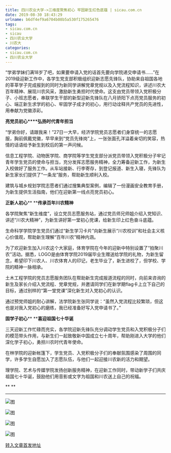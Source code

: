 ```yaml
---
title: 四川农业大学->三维度聚焦初心 牢固新生红色底蕴 | sicau.com.cn
date: 2019-08-30 18:43:29
urlname: b6df4ef9a6704b08b5a530f175265476
tags: 
- sicau.com.cn
- sicau
- 四川农业大学
- 川农大
categories:
- sicau.com.cn
- 四川农业大学
---
```



“学弟学妹们满18岁了吧，如果要申请入党的话首先要向学院递交申请书……”在2019级迎新工作中，各学生党支部积极组织迎新志愿先锋队，协助来自祖国各地的莘莘学子完成报到的同时为新同学讲解党章党规以及入党流程知识，讲述川农大百年精神、展现川农风采，激励新生勇担时代使命。这支由党员带领入党积极分子、小班志愿者，串联学生干部的新型迎新先锋队在八月骄阳下点亮党员服务的初心、端正新生求学的初心、牢固学子成才的初心，用行动诠释共产党员的先进性，用奉献为党徽添彩。

**亮党员初心****弘扬时代青年担当**

“学弟你好，请跟我来！”27日一大早，经济学院党员志愿者们身穿统一的志愿服，胸前佩戴党徽，早早来到“党员先锋岗”上，一张张面孔洋溢着亲切的笑容，热情的话语给予新生到校后的第一声问候。

信息工程学院、动物医学院、商学院等学生党支部分派党员带领入党积极分子牢记青年学生党员的使命与担当，充分发挥志愿服务精神，全力筹备迎新工作，为新生入校做好了服务工作。从车站接新、行李寄存，到登记报道、新生入寝，先锋队为新生家长们提供了“一条龙”服务，帮助新生顺利入校。

建筑与城乡规划学院志愿者们通过搜集典型案例，编辑了一份漫画安全教育手册，为新生提供生活指南，他们在迎新第一线点亮党员初心。

**正新人初心**** ****传承百年川农精神**

各学院聚焦“新生维度”，设立党员志愿服务站，通过党员师兄师姐介绍入党知识、讲述“川农大精神”，为新生讲好第一堂初心党课，给新生印上红色奋斗底蕴。

生命科学学院学生党员们通过“新生学习卡片”向新生展示“川农校训”和社会主义核心价值观，帮助新生理解“百年川农”精神内涵。

为了欢迎新生加入川农这个大家庭，体育学院在今年的迎新中特别设置了“拍聚川农”活动。据悉，LOGO是由体育学院2019届毕业生赠送给学院的礼物，为新生留念，希望印下川农人、川农体育人的印记，老生毕业了，新生进校了，但学校、学院的精神一脉相承。

土木工程学院的党员志愿服务团队在帮助新生完成报道流程的同时，向前来咨询的新生及家长介绍入党流程、党章党规，并邀请同学们在新学期flag卡上立下自己的目标，通过别样的“第一堂党课”深化新生对入党初心的认识。

通过预党师姐的耐心讲解，法学院新生张同学说：“虽然入党流程比较繁琐，但这也是对我入党初心的磨练，我已经准备好写入党申请书了。”

**固学子初心**** ****喜迎祖国七十华诞**

三天迎新工作忙碌而充实，各学院迎新先锋队充分调动学生党员和入党积极分子们的模范带头作用，与新生们一起致敬新中国成立七十周年，帮助刚进入大学的他们深化学子初心，勇担川农时代青年使命。

在林学院的迎新帐篷下，学生党员、入党积极分子们的奉献氛围感染了周围的同学，许多学生自愿加入了志愿队伍，与他们一起迎接川农新的活力和期望。

理学院、艺术与传媒学院发扬创新服务精神，在迎新工作同时，带动新学子们共庆祖国七十华诞，鼓励他们用音影或文字为祖国和川农送上自己的祝福。

** **

** **



![图](https://news.sicau.edu.cn/__local/0/75/0D/066E06999EA9043326E8B0BDC67_01533621_A7CF.jpg)

![图](https://news.sicau.edu.cn/__local/F/6A/DA/9DD3BE6665C0BC7F164C711AF7B_1ED6EED4_C8F8.jpg)

![图](https://news.sicau.edu.cn/__local/9/C1/7C/A658038B348904E70026C9C1276_2C8D18A8_A40D.jpg)

![图](https://news.sicau.edu.cn/__local/4/66/E5/606260BCE8FB54BA52F8AF1773D_4C9F3D2F_9AEE.jpg)

[转入文章首发地址](https://news.sicau.edu.cn/info/1078/53064.htm)